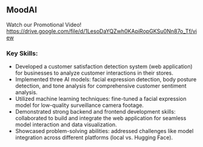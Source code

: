 ## MoodAI

Watch our Promotional Video! 
https://drive.google.com/file/d/1LesoDaYQZwh0KApiRopGKSu0Nn87o_Tf/view

### Key Skills:
- Developed a customer satisfaction detection system (web application) for businesses to analyze customer interactions in their stores.
- Implemented three AI models: facial expression detection, body posture detection, and tone analysis for comprehensive customer sentiment analysis.
- Utilized machine learning techniques: fine-tuned a facial expression model for low-quality surveillance camera footage.
- Demonstrated strong backend and frontend development skills: collaborated to build and integrate the web application for seamless model interaction and data visualization.
- Showcased problem-solving abilities: addressed challenges like model integration across different platforms (local vs. Hugging Face).
